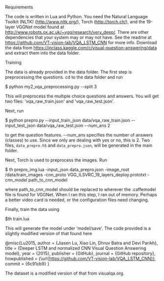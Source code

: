 Requirements

The code is written in Lua and Python. You need the Natural Language Toolkit (NLTK) (http://www.nltk.org/), Torch (http://torch.ch/), and the 19-layer VGGNet model found at http://www.robots.ox.ac.uk/~vgg/research/very_deep/. There are other dependencies that your system may or may not have. See the readme at https://github.com/VT-vision-lab/VQA_LSTM_CNN for more info. Download the data from https://inclass.kaggle.com/c/visual-question-answering/data and extract them into the data folder.

Training

The data is already provided in the data folder. The first step is preprocessing the questions. cd to the data folder and run 

$ python my2_vqa_preprocessing.py --split 3

This will preprocess the multiple choice questions and answers. You will get two files: 'vqa_raw_train.json' and 'vqa_raw_test.json'. 

Next, run

$ python prepro.py --input_train_json data/vqa_raw_train.json --input_test_json data/vqa_raw_test.json --num_ans 2

to get the question features. --num_ans specifies the number of answers (classes) to use. Since we only are dealing with yes or no, this is 2. Two files, `data_prepro.h5` and `data_prepro.json`, will be generated in the main folder. 

Next, Torch is used to preprocess the images. Run

$ th prepro_img.lua -input_json data_prepro.json -image_root /data/train_images -cnn_proto VGG_ILSVRC_19_layers_deploy.prototxt -cnn_model path_to_cnn_model

where path_to_cnn_model should be replaced to wherever the .caffemodel file is found for VGGNet. When I ran this step, I ran out of memory. Perhaps a better video card is needed, or the configuration files need changing.

Finally, train the data using

$th train.lua

This will generate the model under 'model/save'. The code provided is a slightly modified version of that found here

@misc{Lu2015,
author = {Jiasen Lu, Xiao Lin, Dhruv Batra and Devi Parikh},
title = {Deeper LSTM and normalized CNN Visual Question Answering model},
year = {2015},
publisher = {GitHub},
journal = {GitHub repository},
howpublished = {\url{https://github.com/VT-vision-lab/VQA_LSTM_CNN}},
commit = {6c91cb9}
}

The dataset is a modified version of that from visualqa.org.
